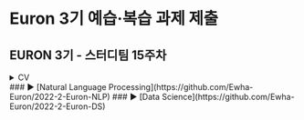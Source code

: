 # Euron 3기 예습·복습 과제 제출

## EURON 3기 - 스터디팀 15주차

<details>
<summary>CV</summary>
<div markdown="1">

<br />

| 주차 | 내용 | 발표자 | 발표자료 |
| ---- | ---------------- | ------------------------------------ | -------- |
| 15 | cs231n 13강 | 조수빈, 김나은 | [📚]() |



## **Assignment**

### **📍 15주차 예습과제 (~12/19)**

① CS231N 13강을 수강하고, 요약 및 정리한 내용을 깃허브에 업로드

② (선택) 질문 사항이나 공유하고 싶은 내용 `Ewha-Euron/2022-2-Euron-CV` issue에 추가

**예습과제 제출 방법**

> 해당 파일을 master branch에 업로드하신 후 해당 master branch에서 pull request 를 진행해주세요.
>

### **📍 14주차 복습과제 (~12/19)**

- [https://cs231n.github.io/assignments2021/assignment3/](https://cs231n.github.io/assignments2021/assignment3/)의 `Q5: Self-Supervised Learning for Image Classification`
	ⓐ `Self_Supervised_Learning.ipynb` 을 완료하신 후, `.py` 파일로 변환해서 제출해주세요. (모든 cell을 하나의 py 파일에 합쳐주세요)
	  - 파일명: `self_supervised_learning.py`


**복습과제 제출 방법**

> 해당 파일을 Week_15 branch에 업로드하신 후 해당 Week_15 branch에서 pull request 를 진행해주세요.
>
## **Due**

- 15주차 예습과제
- **12월 19일**까지 제출합니다.
- 14주차 복습과제
- **12월 19일**까지 제출합니다.

</div>
</details>
### ▶ [Natural Language Processing](https://github.com/Ewha-Euron/2022-2-Euron-NLP)
### ▶ [Data Science](https://github.com/Ewha-Euron/2022-2-Euron-DS)
